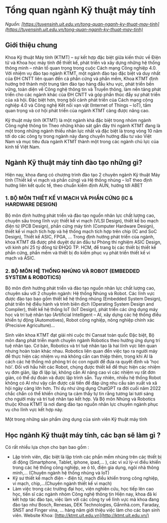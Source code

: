 # Tổng quan ngành Kỹ thuật máy tính
_Nguồn: [https://tuyensinh.uit.edu.vn/tong-quan-nganh-ky-thuat-may-tinh](https://tuyensinh.uit.edu.vn/tong-quan-nganh-ky-thuat-may-tinh)_

## Giới thiệu chung
Khoa Kỹ thuật Máy tính (KTMT) – sự kết hợp đặc biệt giữa kiến thức về Điện tử và Khoa học máy tính để thiết kế, phát triển và xây dựng những hệ thống thông minh – nhân tố quan trọng trong cuộc Cách mạng Công nghiệp 4.0.
Với nhiệm vụ đào tạo ngành KTMT, một ngành đào tạo đặc biệt và duy nhất của ĐH CNTT liên quan đến cả phần cứng và phần mềm, Khoa KTMT định hướng trở thành một trung tâm đào tạo hàng đầu khu vực, phát triển bền vững, toàn diện về Công nghệ thông tin và Truyền thông, làm nền tảng phát triển cho các ngành khác của ĐH CNTT và góp phần thúc đẩy sự phát triển của xã hội. Đặc biệt hơn, trong bối cảnh phát triển của Cách mạng công nghiệp 4.0 và Công nghệ Kết nối vạn vật (Internet of Things – IoT), tầm quan trọng và cơ hội phát triển của ngành KTMT càng được nâng cao.

Kỹ thuật máy tính (KTMT) là một ngành khá đặc biệt trong nhóm ngành Công nghệ thông tin
Theo những khảo sát gần đây thì ngành KTMT đang là một trong những ngành thiếu nhân lực nhất và đặc biệt là trong vòng 10 năm tới do các công ty trong ngành này đang chuyển hướng đầu tư vào Việt Nam và mục tiêu đưa ngành KTMT thành một trong các ngành chủ lực của kinh tế Việt Nam.
## Ngành Kỹ thuật máy tính đào tạo những gì?
Hiện nay, khoa đang có chương trình đào tạo 2 chuyên ngành Kỹ thuật Máy tính (Thiết kế vi mạch và phần cứng) và Hệ thống nhúng – IoT theo định hướng liên kết quốc tế, theo chuẩn kiểm định AUN, hướng tới ABET
### 1. BỘ MÔN THIẾT KẾ VI MẠCH VÀ PHẦN CỨNG (IC & HARDWARE DESIGN)
Bộ môn định hướng phát triển và đào tạo nguồn nhân lực chất lượng cao, chuyên sâu trong lĩnh vực thiết kế vi mạch (VLSI Design), thiết kế bo mạch điện tử (PCB Design), phần cứng máy tính (Computer Hardware Design), thiết kế vi mạch tích hợp và hệ thống mạch tích hợp trên chip (IC and SoC Design), Thiết kế ASIC, FPGA, … Trong định hướng phát triển của ngành, khoa KTMT đã được phê duyệt dự án đầu tư Phòng thí nghiệm ASIC Design, với kinh phí 25 tỷ đồng từ ĐHQG TP. HCM, để trang bị các thiết bị thiết kế phần cứng, phần mềm và thiết bị đo kiểm phục vụ phát triển thiết kế vi mạch và ASIC.
### 2. BỘ MÔN HỆ THỐNG NHÚNG VÀ ROBOT (EMBEDDED SYSTEM & ROBOTICS)
Bộ môn định hướng phát triển và đào tạo nguồn nhân lực chất lượng cao, chuyên sâu với 2 chuyên ngành: Hệ thống Nhúng và Robot. Các lĩnh vực được đào tạo bao gồm thiết kế hệ thống nhúng (Embedded System Design), phát triển hệ điều hành và trình biên dịch (Operating System Design and Compiler), thiết kế hệ thống IoT (IoT Design), phát triển các ứng dụng máy học và trí tuệ nhân tạo (Artificial Intelligent – AI, xây dựng các hệ thống điều khiển tự động (Automotives), Robot công nghiệp, nông nghiệp chính xác (Precisive Agriculture)…

Sinh viên khoa KTMT đạt giải nhì cuộc thi Cansat toàn quốc
Đặc biệt, Bộ môn đang phát triễn mạnh  chuyên ngành Robotics theo hướng ứng dụng trí tuệ nhân tạo. Cơ bản, Robotics và trí tuệ nhân tạo là hai lĩnh vực liên quan nhưng hoàn toàn khác nhau. Robotics liên quan đến việc tạo ra người máy để thực hiện các nhiệm vụ mà không cần can thiệp thêm, trong khi AI là cách các hệ thống mô phỏng trí óc con người để đưa ra quyết định và 'học hỏi'. Đối với hầu hết các Robot, chúng được thiết kế để thực hiện các nhiệm vụ đơn giản, lặp đi lặp lại, không cần AI nâng cao vì các nhiệm vụ rất đơn giản, có thể dự đoán và được lập trình sẵn.
Tuy nhiên, nhiều hệ thống Robot không có AI như vậy cần được cải tiến để đáp ứng nhu cầu sản xuất và xã hội ngày càng lớn hơn. Thí dụ như ứng dụng ChatGPT ra đời cuối năm 2022 chắc chắn có thể khiến chúng ta cảm thấy tự tin rằng tương lai tươi sáng cho người máy và trí tuệ nhân tạo kết hợp. Và Bộ môn Nhúng và Robotics thuộc Khoa KTMT là nơi đang đào tạo nguồn nhân lực chuyên ngành phục vụ cho lĩnh vực kết hợp này.

Một trong những sản phẩm ứng dụng của sinh viên Kỹ thuật máy tính
## Học ngành Kỹ thuật máy tính, các bạn sẽ làm gì ?
Có rất nhiều lựa chọn cho bạn bao gồm :
- Lập trình viên, đặc biệt là lập trình các phần mềm nhúng trên các thiết bị di động (Smartphone, Tablet, iphone, ipad,… ), các vi xử lý-vi điều khiển trong các hệ thống công nghiệp, xe ô tô, điện gia dụng, ngôi nhà thông minh,… (Chuyên ngành hệ thống nhúng và IoT)
- Kỹ sư thiết kế mạch điện - điện tử, mạch điều khiển trong công nghiệp, vi mạch, chip,…(Chuyên ngành thiết kế vi mạch)
- Làm việc trong các trường đại học, viện nghiên cứu, học tiếp lên cao học, tiến sĩ các ngành nhóm Công nghệ thông tin
 Hiện nay, khoa đã kí kết hợp tác đào tạo, việc làm với các công ty về lĩnh vực mà khoa đang đào tạo như Bosch, Renesas, DEK Technologies, Gầnnhà.com, Faraday, SNST and Finger vina, … hàng năm giới thiệu việc làm cho các bạn sinh viên.
Website Khoa: [http://ktmt.uit.edu.vn](http://ktmt.uit.edu.vn/)